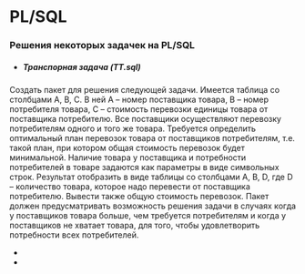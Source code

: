 # PL/SQL
### Решения некоторых задачек на PL/SQL

* ##### Транспорная задача (TT.sql)
Создать пакет для решения следующей задачи.
Имеется таблица со столбцами A, B, C. В ней A – номер поставщика товара, B – номер потребителя товара, C – стоимость перевозки единицы товара от поставщика потребителю. Все поставщики осуществляют перевозку потребителям одного и того же товара. Требуется определить оптимальный план перевозок товара от поставщиков потребителям, т.е. такой план, при котором общая стоимость перевозок будет минимальной. Наличие товара у поставщика и потребности потребителей в товаре задаются как  параметры в виде символьных строк. Результат отобразить в виде таблицы со столбцами А, В, D, где D – количество товара, которое надо перевести от поставщика потребителю. Вывести также общую стоимость перевозок. Пакет должен предусматривать возможность решения задачи в случаях когда у поставщиков товара больше, чем требуется потребителям и когда у поставщиков не хватает товара, для того, чтобы удовлетворить потребности всех потребителей.

*
*
